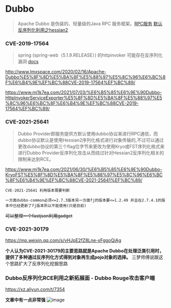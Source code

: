 # Dubbo 

>Apache Dubbo 是伪装的、轻量级的Java RPC 服务框架。[RPC服务](https://www.zhihu.com/question/25536695) 
>[默认反序列化利用之hessian2](https://www.anquanke.com/post/id/197658)

### CVE-2019-17564
>spring (spring-web（5.1.9.RELEASE）) 的httpinvoker 可能存在反序列化漏洞 [docs](https://docs.spring.io/spring-framework/docs/5.1.0.RELEASE/spring-framework-reference/integration.html#remoting-httpinvoker)

http://www.lmxspace.com/2020/02/16/Apache-Dubbo%E5%8F%8D%E5%BA%8F%E5%88%97%E5%8C%96%E6%BC%8F%E6%B4%9E%EF%BC%88CVE-2019-17564%EF%BC%89/

https://www.mi1k7ea.com/2021/07/03/%E6%B5%85%E6%9E%90Dubbo-HttpInvokerServiceExporter%E5%8F%8D%E5%BA%8F%E5%88%97%E5%8C%96%E6%BC%8F%E6%B4%9E%EF%BC%88CVE-2019-17564%EF%BC%89/

### CVE-2021-25641
>Dubbo Provider即服务提供方默认使用dubbo协议来进行RPC通信，而dubbo协议默认是使用Hessian2序列化格式进行对象传输的,不过可以通过更改dubbo协议的第三个flag位字节来更改为使用Kryo或FST序列化格式来进行Dubbo Provider反序列化攻击从而绕过针对Hessian2反序列化相关的限制来达到RCE。

https://www.mi1k7ea.com/2021/06/30/%E6%B5%85%E6%9E%90Dubbo-KryoFST%E5%8F%8D%E5%BA%8F%E5%88%97%E5%8C%96%E6%BC%8F%E6%B4%9E%EF%BC%88CVE-2021-25641%EF%BC%89/

```
CVE-2021-25641 利用版本需要判断

一方面dubbo-common必须<=2.7.3版本另一方面fj的版本要<=1.2.49 并且在2.7.4.1的版本中已经更新了fj版本所以不能使用(只是目前)

```
~~可以整理一个fastjson利用gadget~~

### CVE-2021-30179

https://mp.weixin.qq.com/s/vHJpE2fZ8Lne-xFggoQiAg

**个人认为CVE-2021-30179的主要思路就是Apache Dubbo在处理泛类引用时，提供了多种通过反序列化方式得到对象再生成pojo对象的选择。** 三梦师傅说跟这个思路扩大了反序列化挖掘思路

### Dubbo反序列化RCE利用之新拓展面 - Dubbo Rouge攻击客户端

https://xz.aliyun.com/t/7354

**文章中有一点非常强**
![image](https://user-images.githubusercontent.com/63966847/139078049-28694796-bb21-40fe-9e8d-38d96da29ab8.png)
